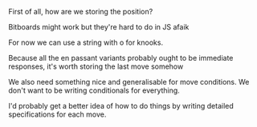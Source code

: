 First of all, how are we storing the position?

Bitboards might work but they're hard to do in JS afaik

For now we can use a string with o for knooks.

Because all the en passant variants probably ought to be immediate responses, it's worth storing the last move somehow

We also need something nice and generalisable for move conditions.
We don't want to be writing conditionals for everything.

I'd probably get a better idea of how to do things by writing detailed specifications for each move.
